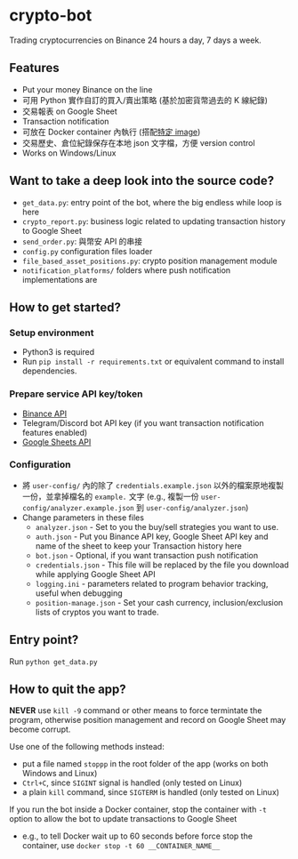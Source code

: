 # crypto-bot
Trading cryptocurrencies on Binance 24 hours a day, 7 days a week.

## Features
- Put your money Binance on the line
- 可用 Python 實作自訂的買入/賣出策略 (基於加密貨幣過去的 K 線紀錄)
- 交易報表 on Google Sheet
- Transaction notification
- 可放在 Docker container 內執行 (搭配[特定 image](https://hub.docker.com/r/wuuker/python-bot-env))
- 交易歷史、倉位紀錄保存在本地 json 文字檔，方便 version control
- Works on Windows/Linux

## Want to take a deep look into the source code?
- `get_data.py`: entry point of the bot, where the big endless while loop is here
- `crypto_report.py`: business logic related to updating transaction history to Google Sheet
- `send_order.py`: 與幣安 API 的串接
- `config.py` configuration files loader
- `file_based_asset_positions.py`: crypto position management module
- `notification_platforms/` folders where push notification implementations are

## How to get started?

### Setup environment
- Python3 is required
- Run `pip install -r requirements.txt` or equivalent command to install dependencies.

### Prepare service API key/token
- [Binance API](https://www.binance.com/en/support/faq/360002502072)
- Telegram/Discord bot API key (if you want transaction notification features enabled)
- [Google Sheets API](https://handsondataviz.org/google-sheets-api-key.html)

### Configuration
- 將 `user-config/` 內的除了 `credentials.example.json` 以外的檔案原地複製一份，並拿掉檔名的 `example.` 文字 (e.g., 複製一份 `user-config/analyzer.example.json` 到 `user-config/analyzer.json`)
- Change parameters in these files
  * `analyzer.json` - Set to you the buy/sell strategies you want to use.
  * `auth.json` - Put you Binance API key, Google Sheet API key and name of the sheet to keep your Transaction history here
  * `bot.json` - Optional, if you want transaction push notification
  * `credentials.json` - This file will be replaced by the file you download while applying Google Sheet API
  * `logging.ini` - parameters related to program behavior tracking, useful when debugging
  * `position-manage.json` - Set your cash currency, inclusion/exclusion lists of cryptos you want to trade.


## Entry point?
Run `python get_data.py`

## How to quit the app?
**NEVER** use `kill -9` command or other means to force termintate the program, otherwise position management and record on Google Sheet may become corrupt.

Use one of the following methods instead:
- put a file named `stoppp` in the root folder of the app (works on both Windows and Linux)
- `Ctrl+C`, since `SIGINT` signal is handled (only tested on Linux)
- a plain `kill` command, since `SIGTERM` is handled (only tested on Linux)

If you run the bot inside a Docker container, stop the container with `-t` option to allow the bot to update transactions to Google Sheet
- e.g., to tell Docker wait up to 60 seconds before force stop the container, use `docker stop -t 60 __CONTAINER_NAME__`
